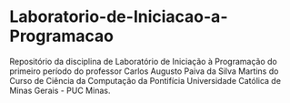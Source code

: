 # Laboratorio-de-Iniciacao-a-Programacao
Repositório da disciplina de Laboratório de Iniciação à Programação do primeiro período do professor Carlos Augusto Paiva da Silva Martins do Curso de Ciência da Computação da Pontifícia Universidade Católica de Minas Gerais - PUC Minas.
